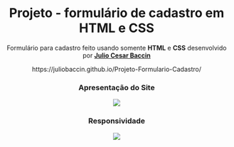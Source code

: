 <h1 align="center">
 Projeto - formulário de cadastro em HTML e CSS
</h1>

<p align="center">
 Formulário para cadastro feito usando somente <strong>HTML</strong> e <strong>CSS</strong> desenvolvido por <a target="_blank" rel="external" href="https://github.com/juliobaccin/"><strong>Julio Cesar Baccin</strong></a>
 </p>
 
<p align="center"> 
https://juliobaccin.github.io/Projeto-Formulario-Cadastro/
 </p>

 <div align="center">
  <h3>
    Apresentação do Site
  </h3> 
<img src="https://github.com/juliobaccin/Projeto-Formulario-Cadastro/blob/main/apresenta%C3%A7%C3%A3o%20site.gif">
   <h3>
    Responsividade
  </h3> 
<img src="https://github.com/juliobaccin/Projeto-Formulario-Cadastro/blob/main/responsividade.gif">
</div>
